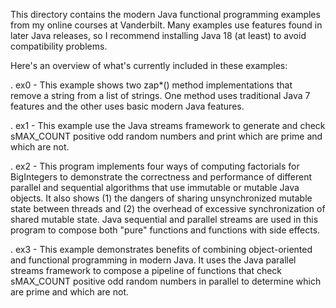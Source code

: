 This directory contains the modern Java functional programming
examples from my online courses at Vanderbilt.  Many examples use
features found in later Java releases, so I recommend installing Java
18 (at least) to avoid compatibility problems.

Here's an overview of what's currently included in these examples:

. ex0 - This example shows two zap*() method implementations that
        remove a string from a list of strings.  One method uses
        traditional Java 7 features and the other uses basic modern
        Java features.

. ex1 - This example use the Java streams framework to generate and
        check sMAX_COUNT positive odd random numbers and print which
        are prime and which are not.

. ex2 - This program implements four ways of computing factorials for
        BigIntegers to demonstrate the correctness and performance of
        different parallel and sequential algorithms that use
        immutable or mutable Java objects.  It also shows (1) the
        dangers of sharing unsynchronized mutable state between
        threads and (2) the overhead of excessive synchronization of
        shared mutable state.  Java sequential and parallel streams
        are used in this program to compose both "pure" functions and
        functions with side effects.

. ex3 - This example demonstrates benefits of combining
        object-oriented and functional programming in modern Java.  It
        uses the Java parallel streams framework to compose a pipeline
        of functions that check sMAX_COUNT positive odd random numbers
        in parallel to determine which are prime and which are not.
